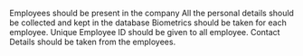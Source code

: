 Employees should be present in the company
All the personal details should be collected and kept in the database
Biometrics should be taken for each employee.
Unique Employee ID should be given to all employee.
Contact Details should be taken from the employees.


